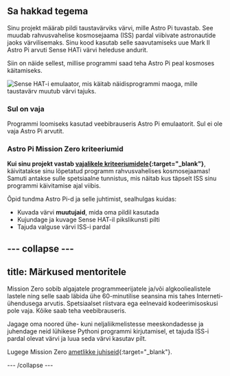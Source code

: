 ## Sa hakkad tegema

Sinu projekt määrab pildi taustavärviks värvi, mille Astro Pi tuvastab. See muudab rahvusvahelise kosmosejaama (ISS) pardal viibivate astronautide jaoks värvilisemaks. Sinu kood kasutab selle saavutamiseks uue Mark II Astro Pi arvuti Sense HATi värvi heleduse andurit.

Siin on näide sellest, millise programmi saad teha Astro Pi peal kosmoses käitamiseks.

![Sense HAT-i emulaator, mis käitab näidisprogrammi maoga, mille taustavärv muutub värvi tajuks.](images/finished.gif)

### Sul on vaja

Programmi loomiseks kasutad veebibrauseris Astro Pi emulaatorit. Sul ei ole vaja Astro Pi arvutit.

### Astro Pi Mission Zero kriteeriumid

**Kui sinu projekt vastab [vajalikele kriteeriumidele](https://astro-pi.org/et/mission-zero/eligibility){:target="_blank"}**, käivitatakse sinu lõpetatud programm rahvusvahelises kosmosejaamas! Samuti antakse sulle spetsiaalne tunnistus, mis näitab kus täpselt ISS sinu programmi käivitamise ajal viibis.

Õpid tundma Astro Pi-d ja selle juhtimist, sealhulgas kuidas:
+ Kuvada värvi **muutujaid**, mida oma pildil kasutada
+ Kujundage ja kuvage Sense HAT-il pikslikunsti pilti
+ Tajuda valguse värvi ISS-i pardal

--- collapse ---
---
title: Märkused mentoritele
---

Mission Zero sobib algajatele programmeerijatele ja/või algkooliealistele lastele ning selle saab läbida ühe 60-minutilise seansina mis tahes Interneti-ühendusega arvutis. Spetsiaalset riistvara ega eelnevaid kodeerimisoskusi pole vaja. Kõike saab teha veebibrauseris.

Jagage oma noored ühe- kuni neljaliikmelistesse meeskondadesse ja juhendage neid lühikese Pythoni programmi kirjutamisel, et tajuda ISS-i pardal olevat värvi ja luua seda värvi kasutav pilt.

Lugege Mission Zero [ametlikke juhiseid](https://astro-pi.org/et/mission-zero/guidelines){:target="_blank"}.

--- /collapse ---
